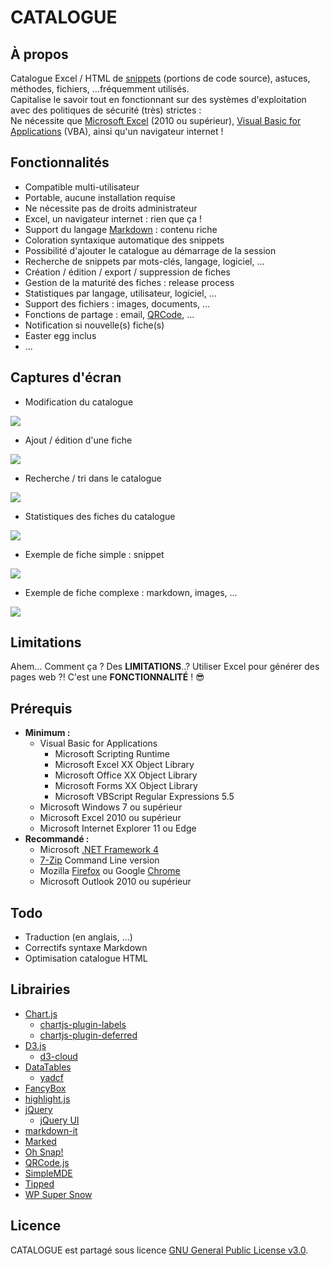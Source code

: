 # CATALOGUE

## À propos
Catalogue Excel / HTML de [snippets](https://fr.wikipedia.org/wiki/Snippet) (portions de code source), astuces, méthodes, fichiers, ...fréquemment utilisés.  
Capitalise le savoir tout en fonctionnant sur des systèmes d'exploitation avec des politiques de sécurité (très) strictes :  
Ne nécessite que [Microsoft Excel](https://fr.wikipedia.org/wiki/Microsoft_Excel) (2010 ou supérieur), [Visual Basic for Applications](https://fr.wikipedia.org/wiki/Visual_Basic_for_Applications) (VBA), ainsi qu'un navigateur internet !

## Fonctionnalités
- Compatible multi-utilisateur
- Portable, aucune installation requise
- Ne nécessite pas de droits administrateur
- Excel, un navigateur internet : rien que ça !
- Support du langage [Markdown](https://fr.wikipedia.org/wiki/Markdown) : contenu riche
- Coloration syntaxique automatique des snippets
- Possibilité d'ajouter le catalogue au démarrage de la session
- Recherche de snippets par mots-clés, langage, logiciel, ...
- Création / édition / export / suppression de fiches
- Gestion de la maturité des fiches : release process
- Statistiques par langage, utilisateur, logiciel, ...
- Support des fichiers : images, documents, ...
- Fonctions de partage : email, [QRCode](https://fr.wikipedia.org/wiki/Code_QR), ...
- Notification si nouvelle(s) fiche(s)
- Easter egg inclus
- ...

## Captures d'écran

- Modification du catalogue

<a src="https://raw.githubusercontent.com/FoxP/CATALOGUE/master/.github/demo_1.png"><img src="https://raw.githubusercontent.com/FoxP/CATALOGUE/master/.github/demo_1.png"></a>

- Ajout / édition d'une fiche

<a src="https://raw.githubusercontent.com/FoxP/CATALOGUE/master/.github/demo_2.png"><img src="https://raw.githubusercontent.com/FoxP/CATALOGUE/master/.github/demo_2.png"></a>

- Recherche / tri dans le catalogue

<a src="https://raw.githubusercontent.com/FoxP/CATALOGUE/master/.github/demo_3.png"><img src="https://raw.githubusercontent.com/FoxP/CATALOGUE/master/.github/demo_3.png"></a>

- Statistiques des fiches du catalogue

<a src="https://raw.githubusercontent.com/FoxP/CATALOGUE/master/.github/demo_4.png"><img src="https://raw.githubusercontent.com/FoxP/CATALOGUE/master/.github/demo_4.png"></a>

- Exemple de fiche simple : snippet

<a src="https://raw.githubusercontent.com/FoxP/CATALOGUE/master/.github/demo_5.png"><img src="https://raw.githubusercontent.com/FoxP/CATALOGUE/master/.github/demo_5.png"></a>

- Exemple de fiche complexe : markdown, images, ...

<a src="https://raw.githubusercontent.com/FoxP/CATALOGUE/master/.github/demo_6.png"><img src="https://raw.githubusercontent.com/FoxP/CATALOGUE/master/.github/demo_6.png"></a>

## Limitations
Ahem... Comment ça ? Des **LIMITATIONS**..? Utiliser Excel pour générer des pages web ?! C'est une **FONCTIONNALITÉ** ! :sunglasses:

## Prérequis
- **Minimum :**
  - Visual Basic for Applications
    - Microsoft Scripting Runtime
    - Microsoft Excel XX Object Library
    - Microsoft Office XX Object Library
    - Microsoft Forms XX Object Library
    - Microsoft VBScript Regular Expressions 5.5
  - Microsoft Windows 7 ou supérieur
  - Microsoft Excel 2010 ou supérieur
  - Microsoft Internet Explorer 11 ou Edge
- **Recommandé :**
  - Microsoft [.NET Framework 4](https://www.microsoft.com/en-US/download/details.aspx?id=17851)
  - [7-Zip](https://www.7-zip.org/) Command Line version
  - Mozilla [Firefox](https://www.mozilla.org/firefox/) ou Google [Chrome](https://www.google.com/chrome/)
  - Microsoft Outlook 2010 ou supérieur

## Todo
- Traduction (en anglais, ...)
- Correctifs syntaxe Markdown
- Optimisation catalogue HTML

## Librairies
- [Chart.js](https://www.chartjs.org/)
  - [chartjs-plugin-labels](https://github.com/emn178/chartjs-plugin-labels)
  - [chartjs-plugin-deferred](https://github.com/chartjs/chartjs-plugin-deferred)
- [D3.js](https://d3js.org/)
  - [d3-cloud](https://github.com/jasondavies/d3-cloud)
- [DataTables](https://datatables.net/)
  - [yadcf](https://github.com/vedmack/yadcf)
- [FancyBox](http://fancyapps.com/fancybox/3/)
- [highlight.js](https://highlightjs.org/)
- [jQuery](https://jquery.com/)
  - [jQuery UI](https://jqueryui.com/)
- [markdown-it](https://github.com/markdown-it/markdown-it)
- [Marked](https://github.com/markedjs/marked)
- [Oh Snap!](https://github.com/justindomingue/ohSnap)
- [QRCode.js](https://github.com/davidshimjs/qrcodejs)
- [SimpleMDE](https://simplemde.com/)
- [Tipped](http://www.tippedjs.com/)
- [WP Super Snow](https://fr.wordpress.org/plugins/wp-super-snow/)

## Licence
CATALOGUE est partagé sous licence [GNU General Public License v3.0](https://www.gnu.org/licenses/gpl-3.0.fr.html).

